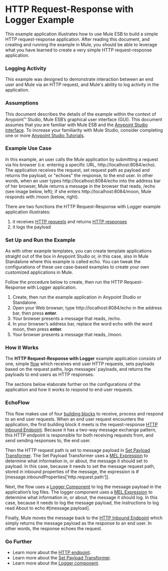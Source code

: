 # HTTP Request-Response with Logger Example

This example application illustrates how to use Mule ESB to build a simple HTTP request-response application. After reading this document, and creating and running the example in Mule, you should be able to leverage what you have learned to create a very simple HTTP request-response application.

### Logging Activity

This example was designed to demonstrate interaction between an end user and Mule via an HTTP request, and Mule's ability to log activity in the application.

### Assumptions

This document describes the details of the example within the context of Anypoint™ Studio, Mule ESB’s graphical user interface (GUI). This document assumes that you are familiar with Mule ESB and the [Anypoint Studio interface](http://www.mulesoft.org/documentation/display/current/Anypoint+Studio+Essentials). To increase your familiarity with Mule Studio, consider completing one or more [Anypoint Studio Tutorials](http://www.mulesoft.org/documentation/display/current/Basic+Studio+Tutorial).

### Example Use Case

In this example, an user calls the Mule application by submitting a request via his browser (i.e. entering a specific URL, http://localhost:8084/echo). The application receives the request, set request path as payload and returns the payload, or "echoes" the response, to the end user. In other words, when an user types http://localhost:8084/echo into the address bar of her browser, Mule returns a message in the browser that reads, /echo (see image below, left); if she enters http://localhost:8084/moon, Mule responds with /moon (below, right).  

There are two functions the HTTP Request-Response with Logger example application illustrates:

1. it receives [HTTP requests](http://en.wikipedia.org/wiki/Hypertext_Transfer_Protocol#Request_message) and returns [HTTP responses](http://en.wikipedia.org/wiki/Hypertext_Transfer_Protocol#Response_message)
2. it logs the payload

### Set Up and Run the Example

As with other example templates, you can create template applications straight out of the box in Anypoint Studio or, in this case, also in Mule Standalone where this example is called echo. You can tweak the configurations of these use case-based examples to create your own customized applications in Mule.

Follow the procedure below to create, then run the HTTP Request-Response with Logger application.

1. Create, then run the example application in Anypoint Studio or Standalone.
1. Open your Web browser, type http://localhost:8084/echo in the address bar, then press **enter**.
1. Your browser presents a message that reads, /echo.
1. In your browser’s address bar, replace the word echo with the word moon, then press **enter**.
1. Your browser presents a message that reads, /moon.

### How it Works

The **HTTP Request-Response with Logger** example application consists of one, simple [flow](http://www.mulesoft.org/documentation/display/current/Mule+Application+Architecture) which receives end user HTTP requests, sets payloads based on the request paths, logs messages’ payloads, and returns the payloads to end users as HTTP responses.

The sections below elaborate further on the configurations of the application and how it works to respond to end user requests.

### EchoFlow

This flow makes use of four [building blocks](http://www.mulesoft.org/documentation/display/current/Elements+in+a+Mule+Flow) to receive, process and respond to an end user requests. When an end user request encounters the application, the first building block it meets is the request-response [HTTP Inbound Endpoint](http://www.mulesoft.org/documentation/display/current/HTTP+Connector). Because it has a two-way message exchange pattern, this HTTP endpoint is responsible for both receiving requests from, and send sending responses to, the end user.

Then the HTTP request path is set to message payload in [Set Payload Transformer](http://www.mulesoft.org/documentation/display/current/Set+Payload+Transformer+Reference). The Set Payload Transformer uses a [MEL Expression](http://www.mulesoft.org/documentation/display/current/Mule+Expression+Language+MEL) to determine what information in, or about, the message it should set to payload. In this case, because it needs to set the message request path, stored in inbound properties of the message, the expression is #[message.inboundProperties['http.request.path']].

Next, the flow uses a [Logger Component](http://www.mulesoft.org/documentation/display/current/Logger+Component+Reference) to log the message payload in the application’s log files. The logger component uses a [MEL Expression](http://www.mulesoft.org/documentation/display/current/Mule+Expression+Language+MEL) to determine what information in, or about, the message it should log. In this case, because it needs to log the message payload, the instructions to log read About to echo #[message.payload]. 

Finally, Mule moves the message back to the [HTTP Inbound Endpoint](http://www.mulesoft.org/documentation/display/current/HTTP+Connector) which simply returns the message payload as the response to an end user. In other words, the response echoes the request.

### Go Further

- Learn more about the [HTTP endpoint](http://www.mulesoft.org/documentation/display/current/HTTP+Connector).
- Learn more about the [Set Payload Transformer](http://www.mulesoft.org/documentation/display/current/Set+Payload+Transformer+Reference).
- Learn more about the [Logger component](http://www.mulesoft.org/documentation/display/current/Logger+Component+Reference).